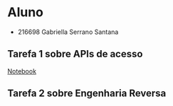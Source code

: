 # Aluno
* 216698 Gabriella Serrano Santana
## Tarefa 1 sobre APIs de acesso
[Notebook](https://colab.research.google.com/drive/1m6pFTRG3D-KvQriJ7m-vVD6ayyLZge-x?usp=sharing)
## Tarefa 2 sobre Engenharia Reversa
